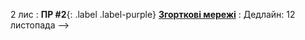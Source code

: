 <!-- ---
title: Згорткові мережі
---

25 вер

: **Лекція 2**{: .label .label-green } **Згорткові мережі**
  : [[HML](https://ykochura.github.io/mld-kpi/?p=lecture2.md#1)][[PDF](https://ykochura.github.io/mld-kpi/pdf/lecture2.pdf)][[VIDEO](https://youtu.be/HVNSpMPGRUc)]

: **ПР #1**{: .label .label-purple} [**Повнозв'язні мережі**](https://drive.google.com/file/d/1eRP4lKvgSrPkA5DS_3aaJHUREDg99WGc/view?usp=sharing)
  : Дедлайн: 11 жовтня

<!-- https://www.youtube.com/watch?v=pauPCy_s0Ok -->
<!-- Convolutional Neural Network from Scratch | Mathematics & Python Code https://www.youtube.com/watch?v=Lakz2MoHy6o -->

2 лис
: **ПР #2**{: .label .label-purple} [**Згорткові мережі**](https://drive.google.com/file/d/1_WzbIQbz9YTLYJrPB06yGmFaNS0AE4BW/view?usp=sharing)
  : Дедлайн: 12 листопада -->
